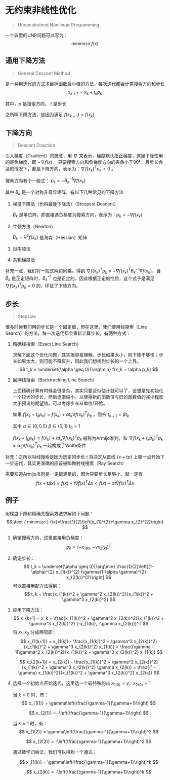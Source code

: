 # 无约束非线性优化

> Unconstrained Nonlinear Programming

一个典型的UNP问题可以写为：
$$
\text{minimize} \ f(x) 
$$

## 通用下降方法

> General Descent Method

是一种用迭代的方式求目标函数最小值的方法，每次迭代都会计算搜索方向和步长
$$
x_{k+1} = x_k + t_k p_k
$$

其中，$p$ 是搜索方向， $t$ 是步长

之所叫下降方法，是因为满足 $f\left(x_{k+1}\right)<f\left(x_{k}\right)$



## 下降方向

> Descent Direction

引入梯度（Gradient）的概念，用 $\nabla$ 来表示，梯度默认指正梯度，这里下降使用的是负梯度，即 $-\nabla f(x)$ 。只要搜索方向和负梯度方向的夹角小于90°，且步长合适的情况下，都是下降方向，表示为：$\nabla f\left(x_{k}\right)^{T} p_{k}<0$ 。

搜索方向有个一般式： $p_k=−B_k^{−1}\nabla f(x_k)$

其中 $B_k$ 是一个对称非奇异矩阵，有以下几种常见的下降方法

1. 梯度下降法（也叫最陡下降法）（Steepest Descent）

   $B_k$ 是单位阵，即直接选负梯度为搜索方向，表示为：$p_{k}=-\nabla f\left(x_{k}\right)$ 

2. 牛顿方法（Newton）

   $B_k = ∇^2f(x_k)$ 是海森（Hessian）矩阵
   
3. 拟牛顿法

4. 共轭梯度法



补充一点，我们将一般式两边同乘，得到 $\nabla f\left(x_{k}\right)^{T} p_k=−\nabla f\left(x_{k}\right)^{T} B_k^{−1}\nabla f(x_k)$，当 $B_k$ 是正定矩阵时，$B_k^{-1}$ 也是正定的，因此根据正定的性质，这个式子是满足 $\nabla f\left(x_{k}\right)^{T} p_k < 0$ 的，印证了下降方向。 




## 步长

> Stepsize

很多时候我们用的步长是一个固定值，但在这里，我们使用线搜索（Line Search）的方法，每一次迭代都会重新计算步长，有两种方式：

1. 精确线搜索（Exact Line Search）

   求解下面这个优化问题，其实很容易理解。步长如果太小，则下降不够快；步长如果太大，则可能不降反升，因此我们想找到步长的一个上界。
   $$
   t_k  = \underset{\alpha \geq 0}{\arg\min} f(x_k + \alpha p_k)
   $$

2. 回溯线搜索（Backtracking Line Search）

   上面精确计算有时候会很复杂，其实只要近似估计就可以了，设想是先初始化一个较大的步长，然后逐渐缩小，以使得新的函数值与旧的函数值的减少程度大于预设的期望值。可以考虑步长从单位1开始。

   如果 $f(x_k+t_k p_k)>f(x_k)+\alpha t_k \nabla f(x_k)^{T} p_k$ ，则令 $t_{k+1} = \beta t_k$ 

   其中 $\alpha \in(0,0.5)$   $\beta \in(0,1)$   $t_0 = 1$

   $f(x_k+t_k p_k) \leq f(x_k)+\alpha t_k \nabla f(x_k)^{T} p_k$ 被称为Armijo准则，和 $\nabla f\left(x_{k}+t_{k} p_{k}\right)^{T} p_{k} \geq \alpha_{2} \nabla f(x_k)^{T} p_{k}$ 一起构成了Wolfe条件



补充：之所以叫线搜索是因为选定的步长 $t$ 将决定从直线 {$x+tp$} 上哪一点开始下一步迭代，其实更准确的应该被叫做射线搜索（Ray Search）

需要知道Armijo准则是一定能满足的，因为只要步长足够小，就一定有
$$
f(x+t \Delta x) \approx f(x)+t \nabla f(x)^{T} \Delta x<f(x)+\alpha t \nabla f(x)^{T} \Delta x
$$


## 例子

用梯度下降和精确先搜索方法求解如下问题：
$$
\text { minimize } f(x)=\frac{1}{2}\left(x_{1}^{2}+\gamma x_{2}^{2}\right)
$$

1. 确定搜索方向，这里直接用负梯度：
   $$
   p_k = (-x_{1(k)}, -\gamma x_{2(k)})^T
   $$

2. 确定步长：
   $$
   t_k  = \underset{\alpha \geq 0}{\arg\min} \frac{1}{2}\left[(1-\alpha)^{2} x_{1(k)}^{2}+\gamma(1-\alpha \gamma)^{2} x_{2(k)}^{2}\right]
   $$
   可以直接用配方法得到：
   $$
   t_k = \frac{x_{1(k)}^2 + \gamma^2 x_{2(k)}^2}{x_{1(k)}^2 + \gamma^3 x_{2(k)}^2}
   $$

3. 应用下降方法：
   $$
   x_{k+1} = x_k + \frac{x_{1(k)}^2 + \gamma^2 x_{2(k)}^2}{x_{1(k)}^2 + \gamma^3 x_{2(k)}^2} (-x_{1(k)}, -\gamma x_{2(k)})^T
   $$
   将 $x_1, x_2$ 分成两项即：
   $$
   x_{1(k+1)} = x_{1(k)} - \frac{x_{1(k)}^2 + \gamma^2 x_{2(k)}^2}{x_{1(k)}^2 + \gamma^3 x_{2(k)}^2} x_{1(k)} = \frac{(\gamma - 1)\gamma^2 x_{2(k)}^2}{x_{1(k)}^2 + \gamma^3 x_{2(k)}^2} x_{1(k)}
   $$

   $$
   x_{2(k+1)} = x_{2(k)} - \frac{x_{1(k)}^2 + \gamma^2 x_{2(k)}^2}{x_{1(k)}^2 + \gamma^3 x_{2(k)}^2} \gamma x_{2(k)} = \frac{(1 - \gamma) x_{1(k)}^2}{x_{1(k)}^2 + \gamma^3 x_{2(k)}^2} x_{2(k)}
   $$

4. 选择一个初始点开始迭代，这里选一个较特殊的点 $x_{1(0)} = \gamma$，$x_{2(0)} = 1$

   当 $k =0$ 时，有：
   $$
   x_{1(1)} = \gamma\left(\frac{\gamma-1}{\gamma+1}\right)
   $$

   $$
   x_{2(1)} = -\left(\frac{\gamma-1}{\gamma+1}\right)
   $$

   当 $k =1$ 时，有：
   $$
   x_{1(2)} = \gamma\left(\frac{\gamma-1}{\gamma+1}\right)^2
   $$

   $$
   x_{2(2)} = -\left(\frac{\gamma-1}{\gamma+1}\right)^2
   $$

   

   通过数学归纳法，我们可以得到一个通式：

   
   $$
   x_{1(k)} = \gamma\left(\frac{\gamma-1}{\gamma+1}\right)^k
   $$

   $$
   x_{2(k)} = -\left(\frac{\gamma-1}{\gamma+1}\right)^k
   $$

   

   

